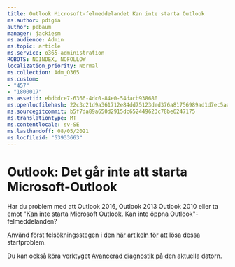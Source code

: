 ```yaml
---
title: Outlook Microsoft-felmeddelandet Kan inte starta Outlook
ms.author: pdigia
author: pebaum
manager: jackiesm
ms.audience: Admin
ms.topic: article
ms.service: o365-administration
ROBOTS: NOINDEX, NOFOLLOW
localization_priority: Normal
ms.collection: Adm_O365
ms.custom:
- "457"
- "1800017"
ms.assetid: ebdbdce7-6366-4dc0-84e0-54dacb938680
ms.openlocfilehash: 22c3c21d9a361712e84dd75123ded376a81756989ad1d7ec5aa573e0046c04b8
ms.sourcegitcommit: b5f7da89a650d2915dc652449623c78be6247175
ms.translationtype: MT
ms.contentlocale: sv-SE
ms.lasthandoff: 08/05/2021
ms.locfileid: "53933663"
---
```

# <a name="outlook-error-cannot-start-microsoft-outlook"></a>Outlook: Det går inte att starta Microsoft-Outlook

Har du problem med att Outlook 2016, Outlook 2013 Outlook 2010 eller ta emot "Kan inte starta Microsoft Outlook. Kan inte öppna Outlook"-felmeddelanden?
  
Använd först felsökningsstegen i den [här artikeln för](https://support.office.com/article/I-can-t-start-Microsoft-Outlook-2016-2013-or-2010-or-receive-the-error-Cannot-start-Microsoft-Office-Outlook-Cannot-open-the-Outlook-Window-d1f69da6-b333-4650-97bf-4d77bd7abb85) att lösa dessa startproblem. 
  
Du kan också köra verktyget [Avancerad diagnostik på](https://aka.ms/SaRA-OutlookAdvDiagnostics) den aktuella datorn.